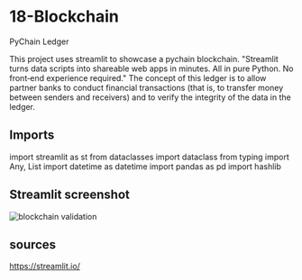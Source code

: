 # 18-Blockchain
PyChain Ledger

This project uses streamlit to showcase a pychain blockchain. "Streamlit turns data scripts into shareable web apps in minutes. All in pure Python. No front‑end experience required."
The concept of this ledger is to allow partner banks to conduct financial transactions (that is, to transfer money between senders and receivers) and to verify the integrity of the data in the ledger.


## Imports
import streamlit as st
from dataclasses import dataclass
from typing import Any, List
import datetime as datetime
import pandas as pd
import hashlib


## Streamlit screenshot
![blockchain validation](https://github.com/seane13/18-Blockchain/StreamlitSCreenShot.jpg "blockchain")


## sources
https://streamlit.io/